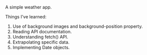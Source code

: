 A simple weather app.

Things I've learned:
1. Use of background images and background-position property.
2. Reading API documentation.
3. Understanding fetch() API.
4. Extrapolating specific data.
5. Implementing Date objects.